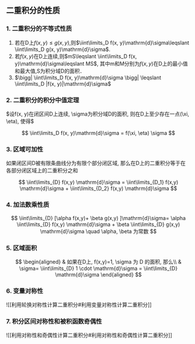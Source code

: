 ## 二重积分的性质

### 1. 二重积分的不等式性质

1. 若在D上$f(x, y) \leqslant g(x, y)$,则$\iint\limits_D f(x, y)\mathrm{d}\sigma\leqslant \iint\limits_D g(x, y)\mathrm{d}\sigma$.
2. 若$f(x, y)$在D上连续,则$mS\leqslant \iint\limits_D f(x, y)\mathrm{d}\sigma\leqslant MS$, 其中m和M分别为$f(x, y)$在D上的最小值和最大值,S为积分域D的面积．
3. $\bigg| \iint\limits_D f(x, y)\mathrm{d}\sigma \bigg| \leqslant \iint\limits_D |f(x, y)|\mathrm{d}\sigma$

### 2. 二重积分的积分中值定理

$设f(x, y)在闭区间D上连续, \sigma为积分域D的面积, 则在D上至少存在一点(\xi, \eta), 使得$

$$
\iint\limits_D f(x, y)\mathrm{d}\sigma = f(\xi, \eta) \sigma
$$

### 3. 区域可加性

如果闭区间D被有限条曲线分为有限个部分闭区域, 那么在D上的二重积分等于在各部分闭区域上的二重积分之和

$$
\iint\limits_{D} f(x,y) \mathrm{d}\sigma = \iint\limits_{D_1} f(x,y) \mathrm{d}\sigma + \iint\limits_{D_2} f(x,y) \mathrm{d}\sigma
$$

### 4. 加法数乘性质

$$
\iint\limits_{D} [\alpha f(x,y)+ \beta g(x,y) ]\mathrm{d}\sigma= \alpha \iint\limits_{D} f(x,y) \mathrm{d}\sigma + \beta \iint\limits_{D} g(x,y) \mathrm{d}\sigma \quad \alpha, \beta 为常数
$$

### 5. 区域面积

$$
\begin{aligned}
	& 如果在D上, f(x,y)=1, \sigma 为 D 的面积, 那么\\
	& \sigma= \iint\limits_{D} 1 \cdot \mathrm{d}\sigma = \iint\limits_{D} \mathrm{d}\sigma
\end{aligned}
$$

### 6. 变量对称性

![[利用轮换对称性计算二重积分#利用变量对称性计算二重积分]]

### 7. 积分区间对称性和被积函数奇偶性

![[利用对称性和奇偶性计算二重积分#利用对称性和奇偶性计算二重积分]]
